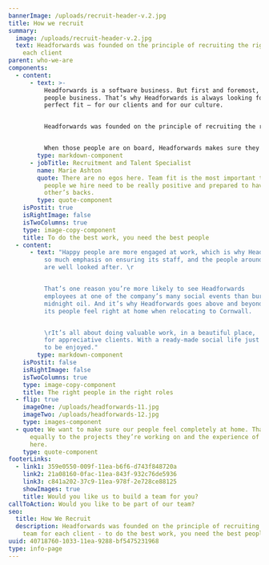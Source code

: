 ```yaml
---
bannerImage: /uploads/recruit-header-v.2.jpg
title: How we recruit
summary:
  image: /uploads/recruit-header-v.2.jpg
  text: Headforwards was founded on the principle of recruiting the right team for
    each client
parent: who-we-are
components:
  - content:
      - text: >-
          Headforwards is a software business. But first and foremost, it’s a
          people business. That’s why Headforwards is always looking for the
          perfect fit – for our clients and for our culture.


          Headforwards was founded on the principle of recruiting the right team for each client. Rather than go it alone, we get clients involved in the process, so everyone is confident from the start that the right people are on board.


          When those people are on board, Headforwards makes sure they always feel engaged and fulfilled in their work. That’s why the company has such a high staff retention rate, and why it’s able to build such strong and lasting partnerships with clients.
        type: markdown-component
      - jobTitle: Recruitment and Talent Specialist
        name: Marie Ashton
        quote: There are no egos here. Team fit is the most important thing, so the
          people we hire need to be really positive and prepared to have each
          other’s backs.
        type: quote-component
    isPostit: true
    isRightImage: false
    isTwoColumns: true
    type: image-copy-component
    title: To do the best work, you need the best people
  - content:
      - text: "Happy people are more engaged at work, which is why Headforwards places
          so much emphasis on ensuring its staff, and the people around them,
          are well looked after. \r


          That’s one reason you’re more likely to see Headforwards
          employees at one of the company’s many social events than burning the
          midnight oil. And it’s why Headforwards goes above and beyond to help
          its people feel right at home when relocating to Cornwall.   \ 


          \rIt’s all about doing valuable work, in a beautiful place,
          for appreciative clients. With a ready-made social life just waiting
          to be enjoyed."
        type: markdown-component
    isPostit: false
    isRightImage: false
    isTwoColumns: true
    type: image-copy-component
    title: The right people in the right roles
  - flip: true
    imageOne: /uploads/headforwards-11.jpg
    imageTwo: /uploads/headforwards-12.jpg
    type: images-component
  - quote: We want to make sure our people feel completely at home. That applies
      equally to the projects they’re working on and the experience of being
      here.
    type: quote-component
footerLinks:
  - link1: 359e0550-009f-11ea-b6f6-d743f848720a
    link2: 21a08160-0fac-11ea-843f-932c76de5936
    link3: c841a202-37c9-11ea-978f-2e728ce88125
    showImages: true
    title: Would you like us to build a team for you?
callToAction: Would you like to be part of our team?
seo:
  title: How We Recruit 
  description: Headforwards was founded on the principle of recruiting the right
    team for each client - to do the best work, you need the best people.
uuid: 40718760-1033-11ea-9288-bf5475231968
type: info-page
---
```

